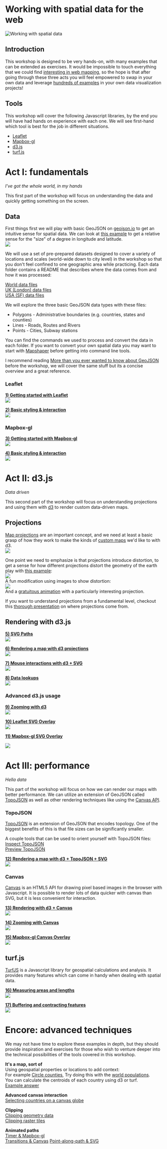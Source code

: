 # Working with spatial data for the web

![Working with spatial data](img/header.png)

## Introduction

This workshop is designed to be very hands-on, with many examples that can be
extended as exercises. It would be impossible to touch everything that we could
find [interesting in web mapping](https://hi.stamen.com/an-ode-to-d3-js-projections-9d6477d6da0b#.1hr10rltk),
so the hope is that after going through these three acts you will feel empowered
to swap in your own data and leverage [hundreds of examples](http://blockbuilder.org/search#api=geo.path) in your own data visualization projects!

## Tools

This workshop will cover the following Javascript libraries, by the end you will have had
hands on experience with each one. We will see first-hand which tool is best for the
job in different situations.

* [Leaflet](http://leafletjs.com)
* [Mapbox-gl](https://www.mapbox.com/mapbox-gl-js/examples/)
* [d3.js](http://d3js.org)
* [turf.js](http://turfjs.org/)


# Act I: fundamentals
_I've got the whole world, in my hands_

This first part of the workshop will focus on understanding the data and quickly getting something on the screen.

## Data

First things first we will play with basic GeoJSON on [geojson.io](http://geojson.io) to get an intuitive sense for spatial data.
We can look at [this example](http://blockbuilder.org/enjalot/9a51c6ef89a3625684bf) to get a relative sense for the "size" of a degree in longitude and latitude.  
[<img src="https://gist.github.com/enjalot/9a51c6ef89a3625684bf/raw/da78aefb6caca640fbad4432e6c7f2c4ba2cbf0f/thumbnail.png">](http://blockbuilder.org/enjalot/9a51c6ef89a3625684bf)

We will use a set of pre-prepared datasets designed to cover a variety of locations and scales (world-wide
down to city level) in the workshop so that you don't feel confined to one geographic area
while practicing. Each data folder contains a README that describes where the
data comes from and how it was processed:

[World data files](data/world)  
[UK (London) data files](data/UK)  
[USA (SF) data files](data/USA)

We will explore the three basic GeoJSON data types with these files:  
* Polygons - Administrative boundaries (e.g. countries, states and counties)
* Lines - Roads, Routes and Rivers
* Points - Cities, Subway stations

You can find the commands we used to process and convert the data in each folder.
If you want to convert your own spatial data you may want to start with
[Mapshaper](http://www.mapshaper.org/) before getting into command line tools.

I recommend reading [More than you ever wanted to know about GeoJSON](http://www.macwright.org/2015/03/23/geojson-second-bite.html)
before the workshop, we will cover the same stuff but its a concise overview and a great reference.


### Leaflet
**[1) Getting started with Leaflet](https://github.com/enjalot/wwsd/issues/1)**  
[<img src="https://gist.github.com/enjalot/208dd99b6ed6a424513524d963880700/raw/c026672c7dc702708f1d5a5ef5097da2e336dc20/thumbnail.png">](https://github.com/enjalot/wwsd/issues/1)

**[2) Basic styling & interaction](https://github.com/enjalot/wwsd/issues/2)**  
[<img src="https://gist.githubusercontent.com/enjalot/0c8028933d402fb4823a5b0067b12a56/raw/2f8a6bb6ffd901059f95565f74175237a25d70fe/thumbnail.png">](https://github.com/enjalot/wwsd/issues/2)

### Mapbox-gl

**[3) Getting started with Mapbox-gl](https://github.com/enjalot/wwsd/issues/3)**  
[<img src="https://gist.github.com/enjalot/b81e02d752855d106f88a9c0e42e65a0/raw/f897bad8e804af7428c1d4419daca4f13e1cd2d3/thumbnail.png">](https://github.com/enjalot/wwsd/issues/3)

**[4) Basic styling & interaction](https://github.com/enjalot/wwsd/issues/4)**  
[<img src="https://camo.githubusercontent.com/a0747cb59f501c6e675ccb21d04914a79ca31a38/68747470733a2f2f676973742e6769746875622e636f6d2f656e6a616c6f742f32316335356666313031323239656534366631323265623962643165346237372f7261772f326333646235363337613835373531616236353638636337386634623334636436663365323666322f7468756d626e61696c2e706e67">](https://github.com/enjalot/wwsd/issues/4)


# Act II: d3.js
_Data driven_  

This second part of the workshop will focus on understanding projections and using them
with [d3](http://d3js.org) to render custom data-driven maps.

## Projections
[Map projections](https://en.wikipedia.org/wiki/Map_projection) are an important concept, and we need at least a basic grasp
of how they work to make the kinds of [custom maps](https://hi.stamen.com/an-ode-to-d3-js-projections-9d6477d6da0b#.bemxsm2j1) we'd like to with d3.  
[<img src="https://gist.github.com/enjalot/b3dcf273c3c6d56411b6/raw/d01821a6ae8e6e78681984fdfc52aa7f2fa4eb14/thumbnail.png">](https://hi.stamen.com/an-ode-to-d3-js-projections-9d6477d6da0b#.bemxsm2j1)

One point we need to emphasize is that projections introduce distortion,
to get a sense for how different projections distort the geometry of the earth play with [this example](http://blockbuilder.org/enjalot/bd552e711b8325c64729):  
[<img src="https://gist.github.com/enjalot/bd552e711b8325c64729/raw/0c08b1ff1f690f12d476de724ac8a8084a137567/thumbnail.png">](http://blockbuilder.org/enjalot/bd552e711b8325c64729)  
A fun modification using images to show distortion:  
[<img src="https://gist.github.com/enjalot/5233898432653069ea8e/raw/96143ed7dd56e0a576e91b1362e16442d5f9f77b/thumbnail.png">](http://blockbuilder.org/enjalot/5233898432653069ea8e)  
And a [gratuitous animation](http://blockbuilder.org/enjalot/27969219a945e2bd20dc) with a particularly interesting projection.

If you want to understand projections from a fundamental level, checkout this [thorough presentation](http://lyzidiamond.com/geodesy-pt-1/#0) on where projections come from.





## Rendering with d3.js

**[5) SVG Paths](https://github.com/enjalot/wwsd/issues/5)**  
[<img src="https://gist.githubusercontent.com/enjalot/6c13610b33ed9d3f5b052fa3fc20ba56/raw/95497d048c07a95148b0d629d9dd34362a10c48c/thumbnail.png">](https://github.com/enjalot/wwsd/issues/5)

**[6) Rendering a map with d3 projections](https://github.com/enjalot/wwsd/issues/46)**   
[<img src="https://gist.githubusercontent.com/enjalot/c069550b4fc4fb409430829f07bd78f2/raw/74dce341847482d9dfd387b2aa6127eab539c3ba/thumbnail.png">](https://github.com/enjalot/wwsd/issues/6)

**[7) Mouse interactions with d3 + SVG](https://github.com/enjalot/wwsd/issues/7)**  
[<img src="https://gist.github.com/enjalot/b37e8dac613d0a39c5b4c2f0e13e1277/raw/c82cb9e878a20d632ce54700203dfb9070b12998/thumbnail.png">](https://github.com/enjalot/wwsd/issues/7)

**[8) Data lookups](https://github.com/enjalot/wwsd/issues/8)**  
[<img src="https://gist.github.com/enjalot/f071fe9f332c62cb7bcad13ae5d645d8/raw/9d153c338e5c793107c2bba894c956cd592eee67/thumbnail.png">](https://github.com/enjalot/wwsd/issues/8)




### Advanced d3.js usage

**[9) Zooming with d3](https://github.com/enjalot/wwsd/issues/9)**  
[<img src="https://gist.githubusercontent.com/mbostock/4987520/raw/2eb118ef3ac0869552c6ce5cb77c625c6558e5cb/thumbnail.png">](https://github.com/enjalot/wwsd/issues/9)

**[10) Leaflet SVG Overlay](https://github.com/enjalot/wwsd/issues/10)**  
[<img src="https://gist.githubusercontent.com/enjalot/eaf648eb5fd33a59b3865d8fc4f5eade/raw/4f59de7db1310a2c851c029054fa96b83dbfa495/thumbnail.png">](https://github.com/enjalot/wwsd/issues/10)

**[11) Mapbox-gl SVG Overlay](https://github.com/enjalot/wwsd/issues/11)**

[<img src="https://gist.githubusercontent.com/enjalot/0d87f32a1ccb9a720d29ba74142ba365/raw/231cfdc132d214a7b7830173f33338ef236e6c1c/thumbnail.png">](https://github.com/enjalot/wwsd/issues/11)


# Act III: performance
_Hella data_  

This part of the workshop will focus on how we can render our maps with better performance.
We can utilize an extension of GeoJSON called [TopoJSON](https://github.com/mbostock/topojson) as well as other rendering techniques like using the [Canvas API](https://developer.mozilla.org/en-US/docs/Web/API/Canvas_API).

### TopoJSON
[TopoJSON](https://github.com/mbostock/topojson) is an extension of GeoJSON that encodes topology. One of the biggest benefits of this is
that file sizes can be significantly smaller.

A couple tools that can be used to orient yourself with TopoJSON files:  
[Inspect TopoJSON](http://blockbuilder.org/enjalot/63d06e2ccadad0cb30dc5f920efd1cdf)   
[Preview TopoJSON](http://blockbuilder.org/enjalot/fe2a8ee0ad59a58ce295f035419d9e63)  




**[12) Rendering a map with d3 + TopoJSON + SVG](https://github.com/enjalot/wwsd/issues/12)**  
[<img src="https://gist.githubusercontent.com/enjalot/4a449bee40e7b74108de89e303a2a284/raw/09d140a991f7cbbe507b6d01086c2c6a3c79a90d/thumbnail.png">](https://github.com/enjalot/wwsd/issues/12)





### Canvas
[Canvas](https://developer.mozilla.org/en-US/docs/Web/API/Canvas_API) is an HTML5 API for drawing pixel based images in the browser with Javascript.
It is possible to render lots of data quicker with canvas than SVG, but it is less convenient for interaction.

**[13) Rendering with d3 + Canvas](https://github.com/enjalot/wwsd/issues/13)**  
[<img src="https://gist.github.com/enjalot/f6ac38e86de3e7d4cbe109ed601fa6d7/raw/64141ff1ccc42e112fd1f17c713f5d424a7f9a82/thumbnail.png">](https://github.com/enjalot/wwsd/issues/13)

**[14) Zooming with Canvas](https://github.com/enjalot/wwsd/issues/13)**  
[<img src="https://gist.githubusercontent.com/mbostock/4987520/raw/2eb118ef3ac0869552c6ce5cb77c625c6558e5cb/thumbnail.png">](https://github.com/enjalot/wwsd/issues/14)

**[15) Mapbox-gl Canvas Overlay](https://github.com/enjalot/wwsd/issues/13)**  
[<img src="https://camo.githubusercontent.com/61b545167b62b6af1c5634be6afff5bb0369ab2c/68747470733a2f2f676973742e6769746875622e636f6d2f656e6a616c6f742f63656636326535313966393439313666363265383531643337386365653034332f7261772f636639366332656238663966323333386165393637346231643266393362636438306664323262362f7468756d626e61696c2e706e67">](https://github.com/enjalot/wwsd/issues/15)

## turf.js

[TurfJS](http://turfjs.org) is a Javascript library for geospatial calculations and analysis.
It provides many features which can come in handy when dealing with spatial data.

**[16) Measuring areas and lengths]()**  
[<img src="https://gist.github.com/enjalot/7e1c6eda09fb3c8cb64453a79e760f25/raw/d0006272e088f9a7012fbbd85c6594c47ea9d8e3/thumbnail.png">](https://github.com/enjalot/wwsd/issues/16)

**[17) Buffering and contracting features]()**  
[<img src="https://gist.github.com/enjalot/397af58276d926193d28b8023b2400f2/raw/53ceb523af4237bb5b464e2475a968c716300545/thumbnail.png">](https://github.com/enjalot/wwsd/issues/17)

# Encore: advanced techniques
We may not have time to explore these examples in depth, but they should provide
inspiration and exercises for those who wish to venture deeper into the technical
possibilities of the tools covered in this workshop.

**It's a map, sort of**  
Using geospatial properties or locations to add context:  
For example [Circle counties](http://bl.ocks.org/mbostock/4206975),
Try doing this with the [world populations](http://enjalot.github.io/wwsd/data/world/ne_50m_admin_0_countries.topojson).  
You can calculate the centroids of each country using d3 or turf.   
[Example answer](http://blockbuilder.org/eesur/14e16ab00342ea44e46f3fa45a2bbf08)

**Advanced canvas interaction**   
[Selecting countries on a canvas globe](http://bl.ocks.org/syntagmatic/6645345)  

**Clipping**  
[Clipping geometry data](http://blockbuilder.org/mbostock/6301872)  
[Clipping raster tiles](http://bl.ocks.org/enjalot/985de8fcd65d37583949edbf280f2632)  

**Animated paths**  
[Timer & Mapbox-gl](http://bl.ocks.org/enjalot/4ff31e96860f38d4fd58)  
[Transitions & Canvas](http://blockbuilder.org/rveciana/502db152b70cddfd554e9d48ee23e279)
[Point-along-path & SVG](http://blockbuilder.org/wboykinm/5689397a1236ec79c0e94a162bd4d566)
